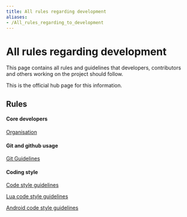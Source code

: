 ```yaml
---
title: All rules regarding development
aliases:
- /All_rules_regarding_to_development
---
```


# All rules regarding development

This page contains all rules and guidelines that developers, contributors and others working on the project should follow.

This is the official hub page for this information.

Rules
-----

#### Core developers

[Organisation](/Organisation)

#### Git and github usage

[Git Guidelines](/Git_Guidelines)

#### Coding style

[Code style guidelines](/Code_style_guidelines)

[Lua code style guidelines](/Lua_code_style_guidelines)

[Android code style guidelines](/Android_code_style_guidelines)